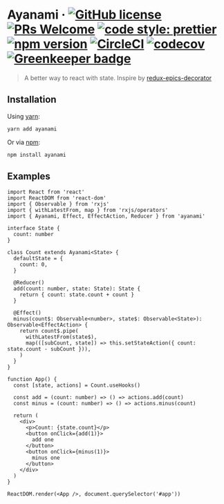 # Ayanami &middot; [![GitHub license](https://img.shields.io/badge/license-MIT-blue.svg)](https://github.com/LeetCode-OpenSource/ayanami/blob/master/LICENSE) [![PRs Welcome](https://img.shields.io/badge/PRs-welcome-brightgreen.svg)](#contributing) [![code style: prettier](https://img.shields.io/badge/code_style-prettier-ff69b4.svg?style=flat)](https://github.com/prettier/prettier) [![npm version](https://img.shields.io/npm/v/ayanami.svg?style=flat)](https://www.npmjs.com/package/ayanami) [![CircleCI](https://circleci.com/gh/LeetCode-OpenSource/ayanami.svg?style=svg)](https://circleci.com/gh/LeetCode-OpenSource/ayanami) [![codecov](https://codecov.io/gh/LeetCode-OpenSource/ayanami/branch/master/graph/badge.svg)](https://codecov.io/gh/LeetCode-OpenSource/ayanami) [![Greenkeeper badge](https://badges.greenkeeper.io/LeetCode-OpenSource/ayanami.svg)](https://greenkeeper.io/)

> A better way to react with state. Inspire by [redux-epics-decorator](https://github.com/LeetCode-OpenSource/redux-epics-decorator)

## Installation
Using [yarn](https://yarnpkg.com/en/package/ayanami):
```bash
yarn add ayanami
```

Or via [npm](https://www.npmjs.com/package/ayanami):
```bash
npm install ayanami
```

## Examples
```tsx
import React from 'react'
import ReactDOM from 'react-dom'
import { Observable } from 'rxjs'
import { withLatestFrom, map } from 'rxjs/operators'
import { Ayanami, Effect, EffectAction, Reducer } from 'ayanami'

interface State {
  count: number
}

class Count extends Ayanami<State> {
  defaultState = {
    count: 0,
  }
  
  @Reducer()
  add(count: number, state: State): State {
    return { count: state.count + count }
  }
  
  @Effect()
  minus(count$: Observable<number>, state$: Observable<State>): Observable<EffectAction> {
    return count$.pipe(
      withLatestFrom(state$),
      map(([subCount, state]) => this.setStateAction({ count: state.count - subCount })),
    )
  }
}

function App() {
  const [state, actions] = Count.useHooks()

  const add = (count: number) => () => actions.add(count)
  const minus = (count: number) => () => actions.minus(count)
  
  return (
    <div>
      <p>Count: {state.count}</p>
      <button onClick={add(1)}>
        add one
      </button>
      <button onClick={minus(1)}>
        minus one
      </button>
    </div>
  )
}

ReactDOM.render(<App />, document.querySelector('#app'))
```
